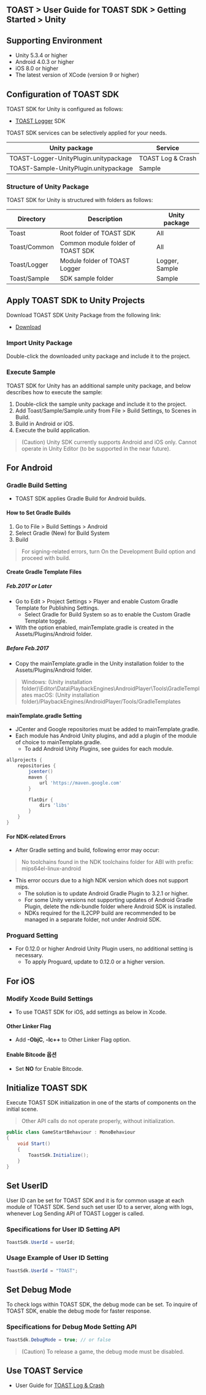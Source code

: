 ## TOAST > User Guide for TOAST SDK > Getting Started > Unity

## Supporting Environment 

* Unity 5.3.4 or higher
* Android 4.0.3 or higher
* iOS 8.0 or higher
* The latest version of XCode (version 9 or higher)

## Configuration of TOAST SDK

TOAST SDK for Unity is configured as follows: 

* [TOAST Logger](./log-collector-unity) SDK

 TOAST SDK services can be selectively applied for your needs. 

| Unity package | Service |
| --- | --- |
| TOAST-Logger-UnityPlugin.unitypackage | TOAST Log & Crash |
| TOAST-Sample-UnityPlugin.unitypackage | Sample |

### Structure of Unity Package 

TOAST SDK for Unity is structured with folders as follows:  

| Directory | Description | Unity package |
|---|---|---|
| Toast | Root folder of TOAST SDK | All |
| Toast/Common | Common module folder of TOAST SDK | All |
| Toast/Logger | Module folder of TOAST Logger | Logger, Sample |
| Toast/Sample | SDK sample folder | Sample |

## Apply TOAST SDK to Unity Projects 

Download TOAST SDK Unity Package from the following link: 

- [Download](../../../Download/#toast-sdk)

### Import Unity Package 

Double-click the downloaded unity package and include it to the project. 

### Execute Sample 

TOAST SDK for Unity has an additional sample unity package, and below describes how to execute the sample: 

1. Double-click the sample unity package and include it to the project. 
2. Add Toast/Sample/Sample.unity from File > Build Settings, to Scenes in Build.
3. Build in Android or iOS. 
4. Execute the build application. 

> (Caution) Unity SDK currently supports Android and iOS only. 
> Cannot operate in Unity Editor (to be supported in the near future). 

## For Android 

### Gradle Build Setting

* TOAST SDK applies Gradle Build for Android builds.

#### How to Set Gradle Builds
1. Go to File > Build Settings > Android
2. Select Gradle (New) for Build System
3. Build

> For signing-related errors, turn On the Development Build option and proceed with build. 

#### Create Gradle Template Files
##### Feb.2017 or Later  
- Go to Edit > Project Settings > Player and enable Custom Gradle Template for Publishing Settings.
    - Select Gradle for Build System so as to enable the Custom Gradle Template toggle. 
- With the option enabled, mainTemplate.gradle is created in the Assets/Plugins/Android folder. 

##### Before Feb.2017 
- Copy the mainTemplate.gradle in the Unity installation folder to the Assets/Plugins/Android folder. 

> Windows: (Unity installation folder)\Editor\Data\PlaybackEngines\AndroidPlayer\Tools\GradleTemplates
> macOS: (Unity installation folder)/PlaybackEngines/AndroidPlayer/Tools/GradleTemplates

#### mainTemplate.gradle Setting
- JCenter and Google repositories must be added to mainTemplate.gradle.
- Each module has Android Unity plugins, and add a plugin of the module of choice to mainTemplate.gradle.
    - To add Android Unity Plugins, see guides for each module. 

```groovy
allprojects {
    repositories {
        jcenter()
        maven {
            url 'https://maven.google.com'
        }

        flatDir {
            dirs 'libs'
        }
    }
}
```

#### For NDK-related Errors
- After Gradle setting and build, following error may occur: 
> No toolchains found in the NDK toolchains folder for ABI with prefix: mips64el-linux-android
- This error occurs due to a high NDK version which does not support mips. 
    - The solution is to update Android Gradle Plugin to 3.2.1 or higher.
    - For some Unity versions not supporting updates of Android Gradle Plugin, delete the ndk-bundle folder where Android SDK is installed. 
    - NDKs required for the IL2CPP build are recommended to be managed in a separate folder, not under Android SDK. 

### Proguard Setting 
- For 0.12.0 or higher Android Unity Plugin users, no additional setting is necessary. 
    - To apply Proguard, update to 0.12.0 or a higher version. 


## For iOS 

### Modify Xcode Build Settings
* To use TOAST SDK for iOS, add settings as below in Xcode. 

#### Other Linker Flag 
* Add **-ObjC**, **-lc++**  to Other Linker Flag option.  

#### Enable Bitcode 옵션
* Set **NO** for Enable Bitcode.

## Initialize TOAST SDK 

Execute TOAST SDK initialization in one of the starts of components on the initial scene. 

> Other API calls do not operate properly, without initialization. 

```csharp
public class GameStartBehaviour : MonoBehaviour
{
    void Start()
    {
        ToastSdk.Initialize();
    }
}
```

## Set UserID

User ID can be set for TOAST SDK and it is for common usage at each module of TOAST SDK.
Send such set user ID to a server, along with logs, whenever Log Sending API of TOAST Logger is called. 

### Specifications for User ID Setting API  
```csharp
ToastSdk.UserId = userId;
```

### Usage Example of User ID Setting 
```csharp
ToastSdk.UserId = "TOAST";
```

## Set Debug Mode 

To check logs within TOAST SDK, the debug mode can be set. 
To inquire of TOAST SDK, enable the debug mode for faster response.  

### Specifications for Debug Mode Setting API
```csharp
ToastSdk.DebugMode = true; // or false
```

> (Caution) To release a game, the debug mode must be disabled. 

## Use TOAST Service 

* User Guide for [TOAST Log & Crash](./log-collector-unity) 

